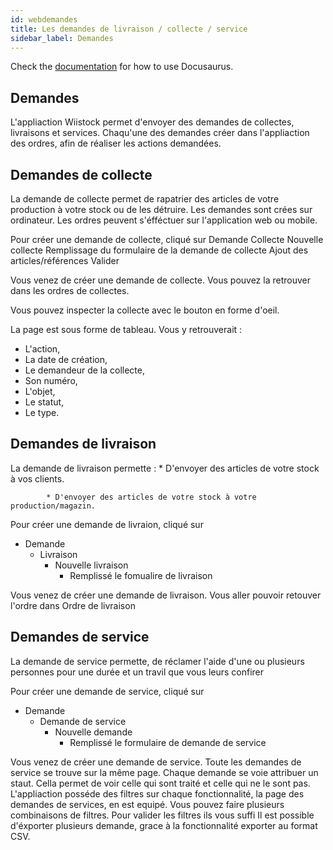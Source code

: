 ```yaml
---
id: webdemandes
title: Les demandes de livraison / collecte / service
sidebar_label: Demandes
---
```


Check the [documentation](https://docusaurus.io) for how to use Docusaurus.

## Demandes

L'appliaction Wiistock permet d'envoyer des demandes de collectes, livraisons et services. Chaqu'une des demandes créer dans l'appliaction des ordres, afin de réaliser les actions demandées. 

## Demandes de collecte

La demande de collecte permet de rapatrier des articles de votre production à votre stock ou de les détruire.
Les demandes sont crées sur ordinateur. Les ordres peuvent s'éfféctuer sur l'application web ou mobile. 

Pour créer une demande de collecte, cliqué sur 
Demande
Collecte
Nouvelle collecte
Remplissage du formulaire de la demande de collecte
Ajout des articles/références
Valider 

Vous venez de créer une demande de collecte. Vous pouvez la retrouver dans les ordres de collectes. 

Vous pouvez inspecter la collecte avec le bouton en forme d'oeil. 

La page est sous forme de tableau. Vous y retrouverait : 
* L'action,
* La date de création,
* Le demandeur de la collecte,
* Son numéro,
* L'objet,
* Le statut,
* Le type. 

## Demandes de livraison

La demande de livraison permette :
            * D'envoyer des articles de votre stock à vos clients.

            * D'envoyer des articles de votre stock à votre production/magazin.

Pour créer une demande de livraion, cliqué sur 
* Demande
    * Livraison
        * Nouvelle livraison
            * Remplissé le fomualire de livraison 

Vous venez de créer une demande de livraison. Vous aller pouvoir retouver l'ordre dans Ordre de livraison 

## Demandes de service

La demande de service permette, de réclamer l'aide d'une ou plusieurs personnes pour une durée et un travil que vous leurs confirer 

Pour créer une demande de service, cliqué sur 
* Demande 
    * Demande de service
        * Nouvelle demande 
            * Remplissé le formulaire de demande de service

Vous venez de créer une demande de service. Toute les demandes de service se trouve sur la même page.
Chaque demande se voie attribuer un staut. Cella permet de voir celle qui sont traité et celle qui ne le sont pas.  
L'appliaction posséde des filtres sur chaque fonctionnalité, la page des demandes de services, en est equipé. Vous pouvez faire plusieurs combinaisons de filtres. Pour valider les filtres ils vous suffi 
Il est possible d'éxporter plusieurs demande, grace à la fonctionnalité exporter au format CSV. 
